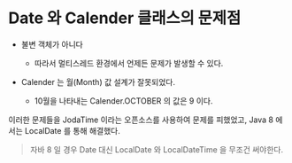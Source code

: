 # Date 와 Calender 클래스의 문제점

- 불변 객체가 아니다
  - 따라서 멀티스레드 환경에서 언제든 문제가 발생할 수 있다.
  
- Calender 는 월(Month) 값 설계가 잘못되었다.
  - 10월을 나타내는 Calender.OCTOBER 의 값은 9 이다.

이러한 문제들을 JodaTime 이라는 오픈소스를 사용하여 문제를 피했었고, Java 8 에서는 LocalDate 를 통해 해결했다.

> 자바 8 일 경우 Date 대신 LocalDate 와 LocalDateTime 을 무조건 써야한다.
